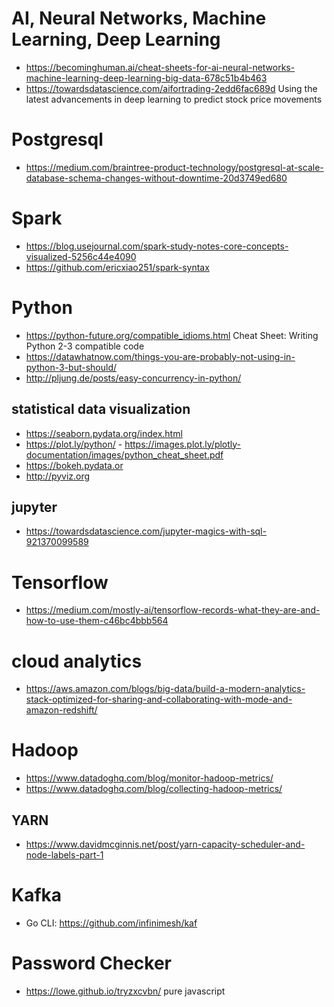 # AI, Neural Networks, Machine Learning, Deep Learning
* https://becominghuman.ai/cheat-sheets-for-ai-neural-networks-machine-learning-deep-learning-big-data-678c51b4b463
* https://towardsdatascience.com/aifortrading-2edd6fac689d Using the latest advancements in deep learning to predict stock price movements

# Postgresql
* https://medium.com/braintree-product-technology/postgresql-at-scale-database-schema-changes-without-downtime-20d3749ed680


# Spark
* https://blog.usejournal.com/spark-study-notes-core-concepts-visualized-5256c44e4090
* https://github.com/ericxiao251/spark-syntax


# Python
* https://python-future.org/compatible_idioms.html Cheat Sheet: Writing Python 2-3 compatible code
* https://datawhatnow.com/things-you-are-probably-not-using-in-python-3-but-should/
* http://pljung.de/posts/easy-concurrency-in-python/

## statistical data visualization
* https://seaborn.pydata.org/index.html
* https://plot.ly/python/ - https://images.plot.ly/plotly-documentation/images/python_cheat_sheet.pdf
* https://bokeh.pydata.or
* http://pyviz.org

## jupyter
* https://towardsdatascience.com/jupyter-magics-with-sql-921370099589

# Tensorflow
* https://medium.com/mostly-ai/tensorflow-records-what-they-are-and-how-to-use-them-c46bc4bbb564

# cloud analytics
* https://aws.amazon.com/blogs/big-data/build-a-modern-analytics-stack-optimized-for-sharing-and-collaborating-with-mode-and-amazon-redshift/

# Hadoop
* https://www.datadoghq.com/blog/monitor-hadoop-metrics/
* https://www.datadoghq.com/blog/collecting-hadoop-metrics/
## YARN
* https://www.davidmcginnis.net/post/yarn-capacity-scheduler-and-node-labels-part-1

# Kafka
* Go CLI: https://github.com/infinimesh/kaf

# Password Checker
* https://lowe.github.io/tryzxcvbn/ pure javascript

